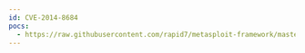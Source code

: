 ```yaml
---
id: CVE-2014-8684
pocs:
  - https://raw.githubusercontent.com/rapid7/metasploit-framework/master/modules/exploits/linux/http/seagate_nas_php_exec_noauth.rb
---
```

